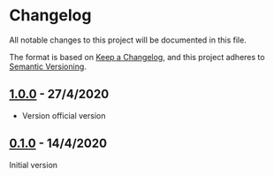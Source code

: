 # Changelog

All notable changes to this project will be documented in this file.

The format is based on [Keep a Changelog](https://keepachangelog.com/en/1.0.0/),
and this project adheres to [Semantic Versioning](https://semver.org/).

## [1.0.0](https://github.com/ErezNagar/lease-calculator/compare/v0.1.0...v1.0.0) - 27/4/2020

- Version official version

## [0.1.0](https://github.com/ErezNagar/lease-calculator/releases/tag/v0.1.0) - 14/4/2020

Initial version
